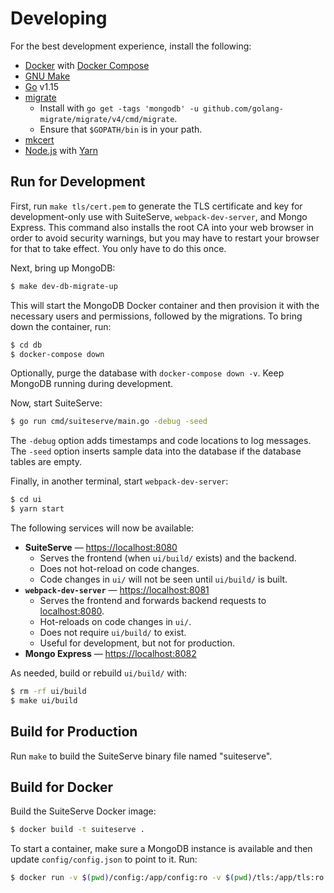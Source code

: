 # Developing
For the best development experience, install the following:
- [Docker](https://www.docker.com) with [Docker Compose](https://docs.docker.com/compose/install/)
- [GNU Make](https://www.gnu.org/software/make/)
- [Go](https://golang.org) v1.15
- [migrate](https://github.com/golang-migrate/migrate)
  - Install with `go get -tags 'mongodb' -u github.com/golang-migrate/migrate/v4/cmd/migrate`.
  - Ensure that `$GOPATH/bin` is in your path.
- [mkcert](https://github.com/FiloSottile/mkcert)
- [Node.js](https://nodejs.org) with [Yarn](https://yarnpkg.com/)

## Run for Development
First, run `make tls/cert.pem` to generate the TLS certificate and key for development-only use with SuiteServe, `webpack-dev-server`, and Mongo Express. This command also installs the root CA into your web browser in order to avoid security warnings, but you may have to restart your browser for that to take effect. You only have to do this once.

Next, bring up MongoDB:
```bash
$ make dev-db-migrate-up
```

This will start the MongoDB Docker container and then provision it with the necessary users and permissions, followed by the migrations. To bring down the container, run:
```bash
$ cd db
$ docker-compose down
```

Optionally, purge the database with `docker-compose down -v`. Keep MongoDB running during development.

Now, start SuiteServe:
```bash
$ go run cmd/suiteserve/main.go -debug -seed
```

The `-debug` option adds timestamps and code locations to log messages. The `-seed` option inserts sample data into the database if the database tables are empty.

Finally, in another terminal, start `webpack-dev-server`:
```bash
$ cd ui
$ yarn start
```

The following services will now be available:
- **SuiteServe** &mdash; [https://localhost:8080](https://localhost:8080)
  - Serves the frontend (when `ui/build/` exists) and the backend.
  - Does not hot-reload on code changes.
  - Code changes in `ui/` will not be seen until `ui/build/` is built.
- **`webpack-dev-server`** &mdash; [https://localhost:8081](https://localhost:8081)
  - Serves the frontend and forwards backend requests to [localhost:8080](https://localhost:8080).
  - Hot-reloads on code changes in `ui/`.
  - Does not require `ui/build/` to exist.
  - Useful for development, but not for production.
- **Mongo Express** &mdash; [https://localhost:8082](https://localhost:8082)

As needed, build or rebuild `ui/build/` with:
```bash
$ rm -rf ui/build
$ make ui/build
```

## Build for Production
Run `make` to build the SuiteServe binary file named "suiteserve".

## Build for Docker
Build the SuiteServe Docker image:
```bash
$ docker build -t suiteserve .
```

To start a container, make sure a MongoDB instance is available and then update `config/config.json` to point to it. Run:
```bash
$ docker run -v $(pwd)/config:/app/config:ro -v $(pwd)/tls:/app/tls:ro suiteserve
```
